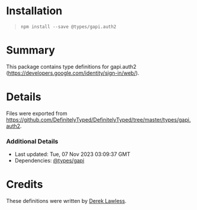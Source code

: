 # Installation
> `npm install --save @types/gapi.auth2`

# Summary
This package contains type definitions for gapi.auth2 (https://developers.google.com/identity/sign-in/web/).

# Details
Files were exported from https://github.com/DefinitelyTyped/DefinitelyTyped/tree/master/types/gapi.auth2.

### Additional Details
 * Last updated: Tue, 07 Nov 2023 03:09:37 GMT
 * Dependencies: [@types/gapi](https://npmjs.com/package/@types/gapi)

# Credits
These definitions were written by [Derek Lawless](https://github.com/flawless2011).
